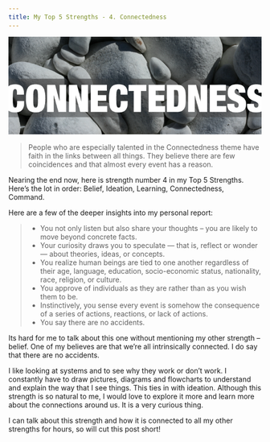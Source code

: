 ```yaml
---
title: My Top 5 Strengths - 4. Connectedness
---
```


![Connectedness Background](connectedness.png)

> People who are especially talented in the Connectedness theme have faith in the links between all things. They believe there are few coincidences and that almost every event has a reason. 

Nearing the end now, here is strength number 4 in my Top 5 Strengths. Here’s the lot in order: Belief, Ideation, Learning, Connectedness, Command.  

Here are a few of the deeper insights into my personal report:  

> * You not only listen but also share your thoughts – you are likely to move beyond concrete facts.
> * Your curiosity draws you to speculate — that is, reflect or wonder — about theories, ideas, or concepts.
> * You realize human beings are tied to one another regardless of their age, language, education, socio-economic status, nationality, race, religion, or culture.
> * You approve of individuals as they are rather than as you wish them to be.
> * Instinctively, you sense every event is somehow the consequence of a series of actions, reactions, or lack of actions.
> * You say there are no accidents.  

Its hard for me to talk about this one without mentioning my other strength – belief. One of my believes are that we’re all intrinsically connected. I do say that there are no accidents.  

I like looking at systems and to see why they work or don’t work. I constantly have to draw pictures, diagrams and flowcharts to understand and explain the way that I see things. This ties in with ideation. Although this strength is so natural to me, I would love to explore it more and learn more about the connections around us. It is a very curious thing.  

I can talk about this strength and how it is connected to all my other strengths for hours, so will cut this post short!